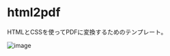 # html2pdf

HTMLとCSSを使ってPDFに変換するためのテンプレート。

![image](https://user-images.githubusercontent.com/42645594/126158796-12da7385-4f5b-4b13-ab7b-f82787f4c1bf.png)
